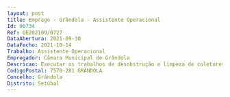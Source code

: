 ```yaml
--- 
layout: post
title: Emprego - Grândola - Assistente Operacional
Id: 90734
Ref: OE202109/0727
DataAbertura: 2021-09-30
DataFecho: 2021-10-14
Trabalho: Assistente Operacional
Empregador: Câmara Municipal de Grândola
Descricao: Executar os trabalhos de desobstrução e limpeza de coletores, incluindo os ramais de ligação  Regular e assegurar o funcionamento de uma ou mais instalações de Elevação e Tratamento de Águas Residuais  Verificar o bom funcionamento do equipamento eletromecânico, inspecionar limpar as grelhas da obra de entrada  Verificar as condições gerais do processo de sedimentação, procedendo aos respetivos testes com o cone Imohoff  Acompanhar, com o necessário cuidado, o processo de secagem de lamas  Receber instruções superiores sobre o funcionamento ou alterações a introduzir na instalação  Cuidar da limpeza e lubrificação dos grupos de máquinas e tomar em atenção as normas de prevenção de acidentes  Colaborar em pequenas reparações e na manutenção da instalação  Comunicar superiormente as anomalias ocorridas  Acompanhar o serviço de recolha de amostras de efluente  Executar as rotinas de operação (vigilância e regulação) e de manutenção preventiva, bem como o diagnóstico de avarias (causas e procedimentos de atuação)  Acompanhar o serviço de desratização e desbaratização no Concelho  Proceder, quando necessário, à manutenção e reparação dos equipamentos utilizados  Realizar outras tarefas simples não especificadas de carácter manual ou com equipamentos mecânicos exigindo especificação e conhecimento prático  Apoiar atividades que visem a elaboração, manutenção e cadastro das infraestruturas de saneamento básico  Utilizar ferramentas informáticas para melhoria da eficácia, eficiência e qualidade do serviço prestado.
CodigoPostal: 7570-281 GRÂNDOLA
Concelho: Grândola
Distrito: Setúbal
--- 
```


